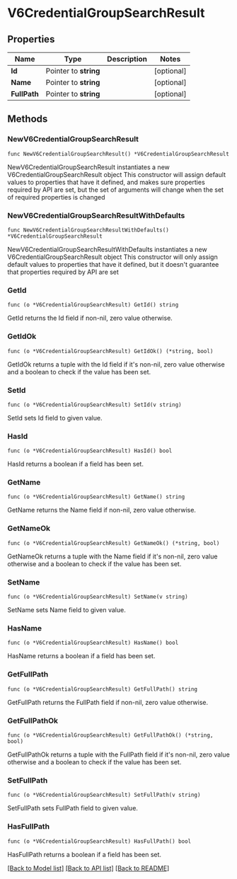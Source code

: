 # V6CredentialGroupSearchResult

## Properties

Name | Type | Description | Notes
------------ | ------------- | ------------- | -------------
**Id** | Pointer to **string** |  | [optional] 
**Name** | Pointer to **string** |  | [optional] 
**FullPath** | Pointer to **string** |  | [optional] 

## Methods

### NewV6CredentialGroupSearchResult

`func NewV6CredentialGroupSearchResult() *V6CredentialGroupSearchResult`

NewV6CredentialGroupSearchResult instantiates a new V6CredentialGroupSearchResult object
This constructor will assign default values to properties that have it defined,
and makes sure properties required by API are set, but the set of arguments
will change when the set of required properties is changed

### NewV6CredentialGroupSearchResultWithDefaults

`func NewV6CredentialGroupSearchResultWithDefaults() *V6CredentialGroupSearchResult`

NewV6CredentialGroupSearchResultWithDefaults instantiates a new V6CredentialGroupSearchResult object
This constructor will only assign default values to properties that have it defined,
but it doesn't guarantee that properties required by API are set

### GetId

`func (o *V6CredentialGroupSearchResult) GetId() string`

GetId returns the Id field if non-nil, zero value otherwise.

### GetIdOk

`func (o *V6CredentialGroupSearchResult) GetIdOk() (*string, bool)`

GetIdOk returns a tuple with the Id field if it's non-nil, zero value otherwise
and a boolean to check if the value has been set.

### SetId

`func (o *V6CredentialGroupSearchResult) SetId(v string)`

SetId sets Id field to given value.

### HasId

`func (o *V6CredentialGroupSearchResult) HasId() bool`

HasId returns a boolean if a field has been set.

### GetName

`func (o *V6CredentialGroupSearchResult) GetName() string`

GetName returns the Name field if non-nil, zero value otherwise.

### GetNameOk

`func (o *V6CredentialGroupSearchResult) GetNameOk() (*string, bool)`

GetNameOk returns a tuple with the Name field if it's non-nil, zero value otherwise
and a boolean to check if the value has been set.

### SetName

`func (o *V6CredentialGroupSearchResult) SetName(v string)`

SetName sets Name field to given value.

### HasName

`func (o *V6CredentialGroupSearchResult) HasName() bool`

HasName returns a boolean if a field has been set.

### GetFullPath

`func (o *V6CredentialGroupSearchResult) GetFullPath() string`

GetFullPath returns the FullPath field if non-nil, zero value otherwise.

### GetFullPathOk

`func (o *V6CredentialGroupSearchResult) GetFullPathOk() (*string, bool)`

GetFullPathOk returns a tuple with the FullPath field if it's non-nil, zero value otherwise
and a boolean to check if the value has been set.

### SetFullPath

`func (o *V6CredentialGroupSearchResult) SetFullPath(v string)`

SetFullPath sets FullPath field to given value.

### HasFullPath

`func (o *V6CredentialGroupSearchResult) HasFullPath() bool`

HasFullPath returns a boolean if a field has been set.


[[Back to Model list]](../README.md#documentation-for-models) [[Back to API list]](../README.md#documentation-for-api-endpoints) [[Back to README]](../README.md)



